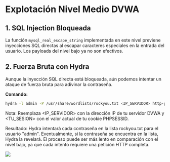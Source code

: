 # Explotación Nivel Medio DVWA

## 1. SQL Injection Bloqueada

La función `mysql_real_escape_string` implementada en este nivel previene inyecciones SQL directas al escapar caracteres especiales en la entrada del usuario. Los payloads del nivel bajo ya no son efectivos.

## 2. Fuerza Bruta con Hydra

Aunque la inyección SQL directa está bloqueada, aún podemos intentar un ataque de fuerza bruta para adivinar la contraseña.

**Comando:**
```bash
hydra -l admin -P /usr/share/wordlists/rockyou.txt <IP_SERVIDOR> http-get-form "/dvwa/vulnerabilities/brute/:username=^USER^&password=^PASS^&Login=Login:H=Cookie:PHPSESSID=<TU_SESION>;security=medium:F=Username and/or password incorrect."
```

Nota: Reemplaza <IP_SERVIDOR> con la dirección IP de tu servidor DVWA y <TU_SESION> con el valor actual de tu cookie PHPSESSID.

Resultado: Hydra intentará cada contraseña en la lista rockyou.txt para el usuario "admin". Eventualmente, si la contraseña se encuentra en la lista, Hydra la revelará. El proceso puede ser más lento en comparación con el nivel bajo, ya que cada intento requiere una petición HTTP completa.

<img src="../../BruteForceMedium01.png">

